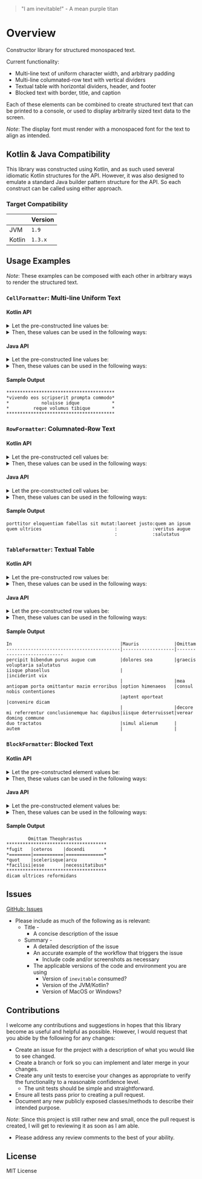 > "I am inevitable!"
>           - A mean purple titan

# Overview

Constructor library for structured monospaced text.

Current functionality:

- Multi-line text of uniform character width, and arbitrary padding
- Multi-line columnated-row text with vertical dividers
- Textual table with horizontal dividers, header, and footer
- Blocked text with border, title, and caption

Each of these elements can be combined to create structured text that can be printed to a console, or used to display arbitrarily sized text data to the screen.

*Note*: The display font must render with a monospaced font for the text to align as intended.

## Kotlin & Java Compatibility

This library was constructed using Kotlin, and as such used several idiomatic Kotlin structures for the API. However, it was also designed to emulate a standard Java builder pattern structure for the API. So each construct can be called using either approach.

### Target Compatibility

|        | Version |
|--------|---------|
| JVM    | `1.9`   |
| Kotlin | `1.3.x` |

## Usage Examples

*Note*: These examples can be composed with each other in arbitrary ways to render the structured text.

### `CellFormatter`: Multi-line Uniform Text

#### Kotlin API

<details>
    <summary>Let the pre-constructed line values be:</summary>

```kotlin
val line1 = faker.getWords(5)
val line2 = faker.getWords(2)
val line3 = faker.getWords(3)
```

</details>

<details>
    <summary>Then, these values can be used in the following ways:</summary>

- Initialize with varargs
```kotlin
textCell(line1, line2, line3) {
    alignment(CENTER)
    padding(1, 1)
    paddingSpacer('*')
}.println()
```
- Initialize with a pre-constructed list
```kotlin
textCell(listOf(line1, line2, line3)) {
    alignment(CENTER)
    padding(1, 1)
    paddingSpacer('*')
}.println()
```
- Initialize dynamically
```kotlin
textCell {
    lines(line1, line2, line3)
    alignment(CENTER)
    padding(1, 1)
    paddingSpacer('*')
}.println()
```
- Initialize dynamically by appending line-by-line
```kotlin
textCell {
    lines(line1)
    lines(line2)
    lines(line3)
    alignment(CENTER)
    padding(1, 1)
    paddingSpacer('*')
}.println()
```

</details>

#### Java API

<details>
    <summary>Let the pre-constructed line values be:</summary>

```java
private String line1 = faker.getWords(5);
private String line2 = faker.getWords(2);
private String line3 = faker.getWords(3);
```

</details>

<details>
    <summary>Then, these values can be used in the following ways:</summary>

- Initialize with varargs
```java
CellFormatter.Builder.of(line1, line2, line3)
        .alignment(Align.CENTER)
        .padding(1, 1)
        .paddingSpacer('*')
        .finish()
        .println(System.out, Charsets.UTF_8);
```
- Initialize with a pre-constructed list
```java
CellFormatter.Builder.of(Lists.newArrayList(line1, line2, line3))
        .alignment(Align.CENTER)
        .padding(1, 1)
        .paddingSpacer('*')
        .finish()
        .println(System.out, Charsets.UTF_8);
```
- Initialize dynamically
```java
CellFormatter.Builder.of()
        .lines(line1, line2, line3)
        .alignment(Align.CENTER)
        .padding(1, 1)
        .paddingSpacer('*')
        .finish()
        .println(System.out, Charsets.UTF_8);
```

</details>

#### Sample Output
```
****************************************
*vivendo eos scripserit prompta commodo*
*            noluisse idque            *
*         reque volumus tibique        *
****************************************
```

### `RowFormatter`: Columnated-Row Text

#### Kotlin API

<details>
    <summary>Let the pre-constructed cell values be:</summary>

```kotlin
val cell1 = textCell(faker.getWords(5),
                     faker.getWords(2))
val cell2 = textCell(faker.getWords(2))
val cell3 = textCell(faker.getWords(3),
                     faker.getWords(2),
                     faker.getWords(1))
```

</details>

<details>
    <summary>Then, these values can be used in the following ways:</summary>

- Initialize with varargs
```kotlin
textRow(cell1, cell2, cell3) {
    verticalDivider(':')
}.println()
```
- Initialize with a pre-constructed list
```kotlin
textRow(listOf(cell1, cell2, cell3)) {
    verticalDivider(':')
}.println()
```
- Initialize dynamically
```kotlin
textRow {
    cells(cell1, cell2, cell3)
    verticalDivider(':')
}.println()
```
- Initialize dynamically by appending line-by-line
```kotlin
textRow {
    cells(cell1)
    cells(cell2)
    cells(cell3)
    verticalDivider(':')
}.println()
```

</details>

#### Java API

<details>
    <summary>Let the pre-constructed cell values be:</summary>

```java
private CellFormatter cell1 = CellFormatter.Builder.of(
        faker.getWords(5),
        faker.getWords(2))
        .finish();
private CellFormatter cell2 = CellFormatter.Builder.of(
        faker.getWords(2))
        .finish();
private CellFormatter cell3 = CellFormatter.Builder.of(
        faker.getWords(3),
        faker.getWords(2),
        faker.getWords(1))
        .finish();
```

</details>

<details>
    <summary>Then, these values can be used in the following ways:</summary>

- Initialize with varargs
```java
RowFormatter.Builder.of(cell1, cell2, cell3)
        .verticalDivider(':')
        .finish()
        .println(System.out, Charsets.UTF_8);
```
- Initialize with a pre-constructed list
```java
RowFormatter.Builder.of(Lists.newArrayList(cell1, cell2, cell3))
        .verticalDivider(':')
        .finish()
        .println(System.out, Charsets.UTF_8);
```
- Initialize dynamically
```java
RowFormatter.Builder.of()
        .cells(cell1, cell2, cell3)
        .verticalDivider(':')
        .finish()
        .println(System.out, Charsets.UTF_8);
```
- Initialize dynamically by appending line-by-line
```java
RowFormatter.Builder.of()
        .cells(cell1)
        .cells(cell2)
        .cells(cell3)
        .verticalDivider(':')
        .finish()
        .println(System.out, Charsets.UTF_8);
```

</details>

#### Sample Output
```
porttitor eloquentiam fabellas sit mutat:laoreet justo:quem an ipsum
quem ultrices                           :             :veritus augue
                                        :             :salutatus    
```

### `TableFormatter`: Textual Table

#### Kotlin API

<details>
    <summary>Let the pre-constructed row values be:</summary>

```kotlin
val header = textRow(textCell(faker.getTitle(1)),
                     textCell(faker.getTitle(1)),
                     textCell(faker.getTitle(1)))
val row1 = textRow(textCell(faker.getWords(5),
                            faker.getWords(2)),
                   textCell(faker.getWords(2)),
                   textCell(faker.getWords(3),
                            faker.getWords(2),
                            faker.getWords(1)))
val row2 = textRow(textCell(faker.getWords(5)),
                   textCell(faker.getWords(2),
                            faker.getWords(2)),
                   textCell(faker.getWords(3),
                            faker.getWords(2),
                            faker.getWords(1)))
val row3 = textRow(textCell(faker.getWords(5),
                            faker.getWords(2),
                            faker.getWords(1)),
                   textCell(faker.getWords(2),
                            faker.getWords(2)),
                   textCell(faker.getWords(3)))
```

</details>

<details>
    <summary>Then, these values can be used in the following ways:</summary>

- Initialize with varargs
```kotlin
textTable(row1, row2, row3) {
    header(header)
    headerDivider('|', '-')
}.println()
```
- Initialize with a pre-constructed list
```kotlin
textTable(listOf(row1, row2, row3)) {
    header(header)
    headerDivider('|', '-')
}.println()
```
- Initialize dynamically
```kotlin
textTable {
    body(row1, row2, row3)
    header(header)
    headerDivider('|', '-')
}.println()
```
- Initialize dynamically by appending line-by-line
```kotlin
textTable {
    body(row1)
    body(row2)
    body(row3)
    header(header)
    headerDivider('|', '-')
}.println()
```

</details>

#### Java API

<details>
    <summary>Let the pre-constructed row values be:</summary>

```java
private RowFormatter header =
        RowFormatter.Builder.of(
                CellFormatter.Builder.of(faker.getTitle(1)).finish(),
                CellFormatter.Builder.of(faker.getTitle(1)).finish(),
                CellFormatter.Builder.of(faker.getTitle(1)).finish())
                .finish();
private RowFormatter row1 =
        RowFormatter.Builder.of(
                CellFormatter.Builder.of(faker.getWords(5),
                        faker.getWords(2))
                        .finish(),
                CellFormatter.Builder.of(faker.getWords(2))
                        .finish(),
                CellFormatter.Builder.of(faker.getWords(3),
                        faker.getWords(2),
                        faker.getWords(1))
                        .finish())
                .finish();
private RowFormatter row2 =
        RowFormatter.Builder.of(
                CellFormatter.Builder.of(faker.getWords(5))
                        .finish(),
                CellFormatter.Builder.of(faker.getWords(2),
                        faker.getWords(2))
                        .finish(),
                CellFormatter.Builder.of(faker.getWords(3),
                        faker.getWords(2),
                        faker.getWords(1))
                        .finish())
                .finish();
private RowFormatter row3 =
        RowFormatter.Builder.of(
                CellFormatter.Builder.of(faker.getWords(5),
                        faker.getWords(2),
                        faker.getWords(1))
                        .finish(),
                CellFormatter.Builder.of(faker.getWords(2),
                        faker.getWords(2))
                        .finish(),
                CellFormatter.Builder.of(faker.getWords(3))
                        .finish())
                .finish();
```

</details>

<details>
    <summary>Then, these values can be used in the following ways:</summary>

- Initialize with varargs
```java
TableFormatter.Builder.of(row1, row2, row3)
        .header(header)
        .headerDivider('|', '=')
        .finish()
        .println(System.out, Charsets.UTF_8);
```
- Initialize with a pre-constructed list
```java
TableFormatter.Builder.of(Lists.newArrayList(row1, row2, row3))
        .header(header)
        .headerDivider('|', '=')
        .finish()
        .println(System.out, Charsets.UTF_8);
```
- Initialize dynamically
```java
TableFormatter.Builder.of()
        .body(row1, row2, row3)
        .header(header)
        .headerDivider('|', '=')
        .finish()
        .println(System.out, Charsets.UTF_8);
```
- Initialize dynamically by appending line-by-line
```java
TableFormatter.Builder.of()
        .body(row1)
        .body(row2)
        .body(row3)
        .header(header)
        .headerDivider('|', '=')
        .finish()
        .println(System.out, Charsets.UTF_8);
```

</details>

#### Sample Output

```
In                                        |Mauris             |Omittam                     
------------------------------------------|-------------------|----------------------------
percipit bibendum purus augue cum         |dolores sea        |graecis voluptaria salutatus
iisque phasellus                          |                   |inciderint vix              
                                          |                   |mea                         
antiopam porta omittantur mazim erroribus |option himenaeos   |consul nobis contentiones   
                                          |aptent oporteat    |convenire dicam             
                                          |                   |decore                      
mi referrentur conclusionemque hac dapibus|iisque deterruisset|verear doming commune       
duo tractatos                             |simul alienum      |                            
autem                                     |                   |                            
```

### `BlockFormatter`: Blocked Text

#### Kotlin API

<details>
    <summary>Let the pre-constructed element values be:</summary>

```kotlin
val title = textCell(faker.getTitle(2)) {
    alignment(Align.CENTER)
}
val caption = textCell(faker.getWords(3))
val tableContent =
    textTable(textRow(textCell(faker.getWords(1)),
                      textCell(faker.getWords(1)),
                      textCell(faker.getWords(1))),
              textRow(textCell(faker.getWords(1)),
                      textCell(faker.getWords(1)),
                      textCell(faker.getWords(1)))) {
        header(textRow(textCell(faker.getWords(1)),
                       textCell(faker.getWords(1)),
                       textCell(faker.getWords(1))))
        headerDivider('|', '=')
    }
```

</details>

<details>
    <summary>Then, these values can be used in the following ways:</summary>

- Initialize with varargs
```kotlin
textBlock(tableContent) {
    title(title)
    caption(caption)
}.println()
```
- Initialize with a pre-constructed list
```kotlin
textBlock(listOf(tableContent)) {
    title(title)
    caption(caption)
}.println()
```
- Initialize dynamically
```kotlin
textBlock {
    contents(tableContent)
    title(title)
    caption(caption)
}.println()
```

</details>

#### Java API

<details>
    <summary>Let the pre-constructed element values be:</summary>

```java
private CellFormatter title = CellFormatter.Builder.of(faker.getTitle(2))
        .alignment(Align.CENTER)
        .finish();
private CellFormatter caption = CellFormatter.Builder.of(faker.getWords(3))
        .finish();
private TableFormatter tableContent =
        TableFormatter.Builder.of(
                RowFormatter.Builder.of(
                        CellFormatter.Builder.of(faker.getWords(1))
                                .finish(),
                        CellFormatter.Builder.of(faker.getWords(1))
                                .finish(),
                        CellFormatter.Builder.of(faker.getWords(1))
                                .finish())
                        .finish(),
                RowFormatter.Builder.of(
                        CellFormatter.Builder.of(faker.getWords(1))
                                .finish(),
                        CellFormatter.Builder.of(faker.getWords(1))
                                .finish(),
                        CellFormatter.Builder.of(faker.getWords(1))
                                .finish())
                        .finish())
                .header(RowFormatter.Builder.of(
                        CellFormatter.Builder.of(faker.getWords(1))
                                .finish(),
                        CellFormatter.Builder.of(faker.getWords(1))
                                .finish(),
                        CellFormatter.Builder.of(faker.getWords(1))
                                .finish())
                        .finish())
                .headerDivider('|', '=')
                .finish();
```

</details>

<details>
    <summary>Then, these values can be used in the following ways:</summary>

- Initialize with varargs
```java
        BlockFormatter.Builder.of(tableContent)
                .title(title)
                .caption(caption)
                .finish()
                .println(System.out, Charsets.UTF_8);
```
- Initialize with a pre-constructed list
```java
        BlockFormatter.Builder.of(Lists.newArrayList(tableContent))
                .title(title)
                .caption(caption)
                .finish()
                .println(System.out, Charsets.UTF_8);
```
- Initialize dynamically
```java
        BlockFormatter.Builder.of()
                .contents(tableContent)
                .title(title)
                .caption(caption)
                .finish()
                .println(System.out, Charsets.UTF_8);
```

</details>

#### Sample Output

```
        Omittam Theophrastus         
*************************************
*fugit   |ceteros    |docendi       *
*========|===========|==============*
*quot    |scelerisque|arcu          *
*facilisi|esse       |necessitatibus*
*************************************
dicam ultrices reformidans           
```

## Issues

[GitHub: Issues](https://github.com/NexusSandbox/inevitable/issues)

- Please include as much of the following as is relevant:
  - Title -
    - A concise description of the issue
  - Summary - 
    - A detailed description of the issue
    - An accurate example of the workflow that triggers the issue
      - Include code and/or screenshots as necessary
    - The applicable versions of the code and environment you are using
      - Version of `inevitable` consumed?
      - Version of the JVM/Kotlin?
      - Version of MacOS or Windows?

## Contributions

I welcome any contributions and suggestions in hopes that this library become as useful and helpful as possible. However, I would request that you abide by the following for any changes:

- Create an issue for the project with a description of what you would like to see changed.
- Create a branch or fork so you can implement and later merge in your changes.
- Create any unit tests to exercise your changes as appropriate to verify the functionality to a reasonable confidence level.
  - The unit tests should be simple and straightforward.
- Ensure all tests pass prior to creating a pull request.
- Document any new publicly exposed classes/methods to describe their intended purpose.


*Note*: Since this project is still rather new and small, once the pull request is created, I will get to reviewing it as soon as I am able.
- Please address any review comments to the best of your ability.

## License

MIT License